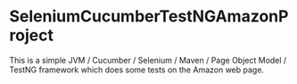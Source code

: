 # SeleniumCucumberTestNGAmazonProject
This is a simple JVM / Cucumber / Selenium / Maven / Page Object Model / TestNG  framework which does some tests on the Amazon web page.
